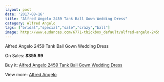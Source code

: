 ```yaml
---
layout: post
date: '2017-08-16'
title: "Alfred Angelo 2459 Tank Ball Gown Wedding Dress"
category: Alfred Angelo
tags: ["bridal","special","sale","crazy","ball"]
image: http://www.eudances.com/6771-thickbox_default/alfred-angelo-2459-tank-ball-gown-wedding-dress.jpg
---
```

Alfred Angelo 2459 Tank Ball Gown Wedding Dress

On Sales: **$355.99**
<a href="https://www.eudances.com/en/alfred-angelo/2500-alfred-angelo-2459-tank-ball-gown-wedding-dress.html"><amp-img layout="responsive" width="600" height="600" src="//www.eudances.com/6771-thickbox_default/alfred-angelo-2459-tank-ball-gown-wedding-dress.jpg" alt="Alfred Angelo 2459 Tank Ball Gown Wedding Dress 0" /></a>

Buy it: [Alfred Angelo 2459 Tank Ball Gown Wedding Dress](https://www.eudances.com/en/alfred-angelo/2500-alfred-angelo-2459-tank-ball-gown-wedding-dress.html "Alfred Angelo 2459 Tank Ball Gown Wedding Dress")

View more: [Alfred Angelo](https://www.eudances.com/en/36-alfred-angelo "Alfred Angelo")